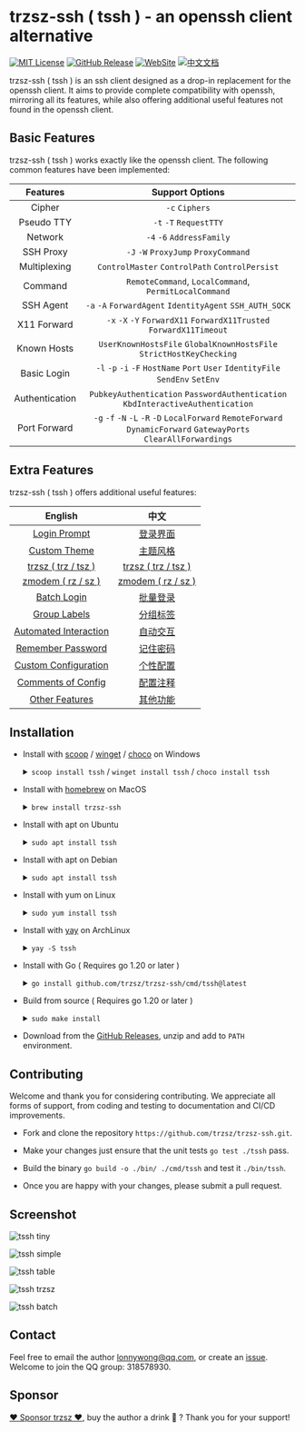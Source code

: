 # trzsz-ssh ( tssh ) - an openssh client alternative

[![MIT License](https://img.shields.io/badge/license-MIT-green.svg?style=flat)](https://choosealicense.com/licenses/mit/)
[![GitHub Release](https://img.shields.io/github/v/release/trzsz/trzsz-ssh)](https://github.com/trzsz/trzsz-ssh/releases)
[![WebSite](https://img.shields.io/badge/WebSite-https%3A%2F%2Ftrzsz.github.io%2Fssh-blue?style=flat)](https://trzsz.github.io/ssh)
[![中文文档](https://img.shields.io/badge/%E4%B8%AD%E6%96%87%E6%96%87%E6%A1%A3-https%3A%2F%2Ftrzsz.github.io%2Fcn%2Fssh-blue?style=flat)](https://trzsz.github.io/cn/ssh)

trzsz-ssh ( tssh ) is an ssh client designed as a drop-in replacement for the openssh client. It aims to provide complete compatibility with openssh, mirroring all its features, while also offering additional useful features not found in the openssh client.

## Basic Features

trzsz-ssh ( tssh ) works exactly like the openssh client. The following common features have been implemented:

|    Features    |                                                  Support Options                                                   |
| :------------: | :----------------------------------------------------------------------------------------------------------------: |
|     Cipher     |                                                   `-c` `Ciphers`                                                   |
|   Pseudo TTY   |                                               `-t` `-T` `RequestTTY`                                               |
|    Network     |                                             `-4` `-6` `AddressFamily`                                              |
|   SSH Proxy    |                                        `-J` `-W` `ProxyJump` `ProxyCommand`                                        |
|  Multiplexing  |                                   `ControlMaster` `ControlPath` `ControlPersist`                                   |
|    Command     |                               `RemoteCommand`, `LocalCommand`, `PermitLocalCommand`                                |
|   SSH Agent    |                              `-a` `-A` `ForwardAgent` `IdentityAgent` `SSH_AUTH_SOCK`                              |
|  X11 Forward   |                        `-x` `-X` `-Y` `ForwardX11` `ForwardX11Trusted` `ForwardX11Timeout`                         |
|  Known Hosts   |                        `UserKnownHostsFile` `GlobalKnownHostsFile` `StrictHostKeyChecking`                         |
|  Basic Login   |                   `-l` `-p` `-i` `-F` `HostName` `Port` `User` `IdentityFile` `SendEnv` `SetEnv`                   |
| Authentication |                   `PubkeyAuthentication` `PasswordAuthentication` `KbdInteractiveAuthentication`                   |
|  Port Forward  | `-g` `-f` `-N` `-L` `-R` `-D` `LocalForward` `RemoteForward` `DynamicForward` `GatewayPorts` `ClearAllForwardings` |

## Extra Features

trzsz-ssh ( tssh ) offers additional useful features:

|                           English                           |                             中文                              |
| :---------------------------------------------------------: | :-----------------------------------------------------------: |
|          [Login Prompt](README.en.md#login-prompt)          | [登录界面](README.cn.md#%E7%99%BB%E5%BD%95%E7%95%8C%E9%9D%A2) |
|          [Custom Theme](README.en.md#custom-theme)          | [主题风格](README.cn.md#%E4%B8%BB%E9%A2%98%E9%A3%8E%E6%A0%BC) |
|      [trzsz ( trz / tsz )](README.en.md#support-trzsz)      | [trzsz ( trz / tsz )](README.cn.md#%E6%94%AF%E6%8C%81-trzsz)  |
|      [zmodem ( rz / sz )](README.en.md#support-zmodem)      | [zmodem ( rz / sz )](README.cn.md#%E6%94%AF%E6%8C%81-zmodem)  |
|           [Batch Login](README.en.md#batch-login)           | [批量登录](README.cn.md#%E6%89%B9%E9%87%8F%E7%99%BB%E5%BD%95) |
|          [Group Labels](README.en.md#group-labels)          | [分组标签](README.cn.md#%E5%88%86%E7%BB%84%E6%A0%87%E7%AD%BE) |
| [Automated Interaction](README.en.md#automated-interaction) | [自动交互](README.cn.md#%E8%87%AA%E5%8A%A8%E4%BA%A4%E4%BA%92) |
|     [Remember Password](README.en.md#remember-password)     | [记住密码](README.cn.md#%E8%AE%B0%E4%BD%8F%E5%AF%86%E7%A0%81) |
|  [Custom Configuration](README.en.md#custom-configuration)  | [个性配置](README.cn.md#%E4%B8%AA%E6%80%A7%E9%85%8D%E7%BD%AE) |
|    [Comments of Config](README.en.md#comments-of-config)    | [配置注释](README.cn.md#%E9%85%8D%E7%BD%AE%E6%B3%A8%E9%87%8A) |
|        [Other Features](README.en.md#other-features)        | [其他功能](README.cn.md#%E5%85%B6%E4%BB%96%E5%8A%9F%E8%83%BD) |

## Installation

- Install with [scoop](https://scoop.sh/) / [winget](https://learn.microsoft.com/en-us/windows/package-manager/winget/) / [choco](https://community.chocolatey.org/) on Windows

  <details><summary><code>scoop install tssh</code> / <code>winget install tssh</code> / <code>choco install tssh</code></summary>

  ```sh
  scoop install tssh
  ```

  ```sh
  winget install tssh
  ```

  ```sh
  choco install tssh
  ```

  </details>

- Install with [homebrew](https://brew.sh/) on MacOS

  <details><summary><code>brew install trzsz-ssh</code></summary>

  ```sh
  brew update
  brew install trzsz-ssh
  ```

  </details>

- Install with apt on Ubuntu

  <details><summary><code>sudo apt install tssh</code></summary>

  ```sh
  sudo apt update && sudo apt install software-properties-common
  sudo add-apt-repository ppa:trzsz/ppa && sudo apt update

  sudo apt install tssh
  ```

  </details>

- Install with apt on Debian

  <details><summary><code>sudo apt install tssh</code></summary>

  ```sh
  sudo apt install curl gpg
  curl -s 'https://keyserver.ubuntu.com/pks/lookup?op=get&search=0x7074ce75da7cc691c1ae1a7c7e51d1ad956055ca' \
    | gpg --dearmor -o /usr/share/keyrings/trzsz.gpg
  echo 'deb [signed-by=/usr/share/keyrings/trzsz.gpg] https://ppa.launchpadcontent.net/trzsz/ppa/ubuntu jammy main' \
    | sudo tee /etc/apt/sources.list.d/trzsz.list
  sudo apt update

  sudo apt install tssh
  ```

  </details>

- Install with yum on Linux

  <details><summary><code>sudo yum install tssh</code></summary>

  - Install with [gemfury](https://gemfury.com/) repository.

    ```sh
    echo '[trzsz]
    name=Trzsz Repo
    baseurl=https://yum.fury.io/trzsz/
    enabled=1
    gpgcheck=0' | sudo tee /etc/yum.repos.d/trzsz.repo

    sudo yum install tssh
    ```

  - Install with [wlnmp](https://www.wlnmp.com/install) repository. It's not necessary to configure the epel repository for tssh.

    ```sh
    curl -fsSL "https://sh.wlnmp.com/wlnmp.sh" | bash

    sudo yum install tssh
    ```

  </details>

- Install with [yay](https://github.com/Jguer/yay) on ArchLinux

  <details><summary><code>yay -S tssh</code></summary>

  ```sh
  yay -Syu
  yay -S tssh
  ```

  </details>

- Install with Go ( Requires go 1.20 or later )

  <details><summary><code>go install github.com/trzsz/trzsz-ssh/cmd/tssh@latest</code></summary>

  ```sh
  go install github.com/trzsz/trzsz-ssh/cmd/tssh@latest
  ```

  The binaries are usually located in ~/go/bin/ ( C:\Users\your_name\go\bin\ on Windows ).

  </details>

- Build from source ( Requires go 1.20 or later )

  <details><summary><code>sudo make install</code></summary>

  ```sh
  git clone --depth 1 https://github.com/trzsz/trzsz-ssh.git
  cd trzsz-ssh
  make
  sudo make install
  ```

  </details>

- Download from the [GitHub Releases](https://github.com/trzsz/trzsz-ssh/releases), unzip and add to `PATH` environment.

## Contributing

Welcome and thank you for considering contributing. We appreciate all forms of support, from coding and testing to documentation and CI/CD improvements.

- Fork and clone the repository `https://github.com/trzsz/trzsz-ssh.git`.

- Make your changes just ensure that the unit tests `go test ./tssh` pass.

- Build the binary `go build -o ./bin/ ./cmd/tssh` and test it `./bin/tssh`.

- Once you are happy with your changes, please submit a pull request.

## Screenshot

![tssh tiny](https://trzsz.github.io/images/tssh_tiny.gif)

![tssh simple](https://trzsz.github.io/images/tssh_simple.gif)

![tssh table](https://trzsz.github.io/images/tssh_table.gif)

![tssh trzsz](https://trzsz.github.io/images/tssh_trzsz.gif)

![tssh batch](https://trzsz.github.io/images/tssh_batch.gif)

## Contact

Feel free to email the author <lonnywong@qq.com>, or create an [issue](https://github.com/trzsz/trzsz-ssh/issues). Welcome to join the QQ group: 318578930.

## Sponsor

[❤️ Sponsor trzsz ❤️](https://github.com/trzsz), buy the author a drink 🍺 ? Thank you for your support!
